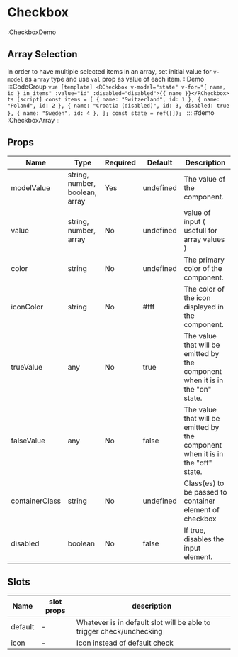 # Checkbox

:CheckboxDemo

## Array Selection
In order to have multiple selected items in an array, set initial value for `v-model` as `array` type and use `val` prop as value of each item.
::Demo
  :::CodeGroup
    ```vue [template]
    <RCheckbox v-model="state" v-for="{ name, id } in items" :value="id" :disabled="disabled">{{ name }}</RCheckbox>
    ```
    ```ts [script]
    const items = [
      { name: "Switzerland", id: 1 },
      { name: "Poland", id: 2 },
      { name: "Croatia (disabled)", id: 3, disabled: true },
      { name: "Sweden", id: 4 },
    ];
    const state = ref([]);
    ```
  :::
#demo
  :CheckboxArray
::


## Props

| Name           | Type                           | Required | Default       | Description                                                                    |
| -------------- | ------------------------------ | -------- | ------------- | ------------------------------------------------------------------------------ |
| modelValue     | string, number, boolean, array | Yes      | undefined     | The value of the component.                                                    |
| value          | string, number, array          | No       | undefined     | value of input ( usefull for array values )                                    |
| color          | string                         | No       | undefined     | The primary color of the component.                                            |
| iconColor      | string                         | No       | #fff          | The color of the icon displayed in the component.                              |
| trueValue      | any                            | No       | true          | The value that will be emitted by the component when it is in the "on" state.  |
| falseValue     | any                            | No       | false         | The value that will be emitted by the component when it is in the "off" state. |
| containerClass | string                         | No       | undefined     | Class(es) to be passed to container element of checkbox                        |
| disabled        | boolean | No       | false         | If true, disables the input element.                                             |


## Slots

| Name    | slot props | description                                                          |
| ------- | ---------- | -------------------------------------------------------------------- |
| default | -          | Whatever is in default slot will be able to trigger check/unchecking |
| icon    | -          | Icon instead of default check                                        |